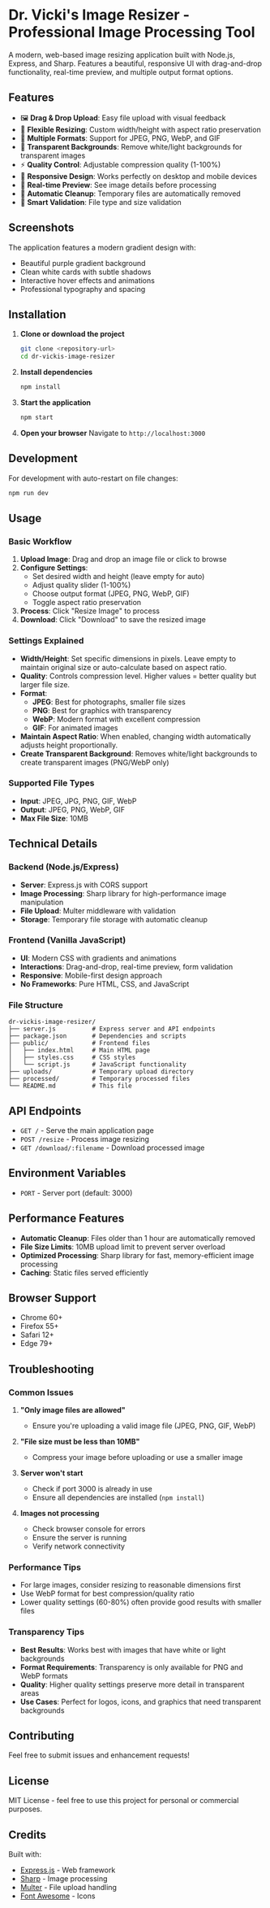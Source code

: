 # Dr. Vicki's Image Resizer - Professional Image Processing Tool

A modern, web-based image resizing application built with Node.js, Express, and Sharp. Features a beautiful, responsive UI with drag-and-drop functionality, real-time preview, and multiple output format options.

## Features

- 🖼️ **Drag & Drop Upload**: Easy file upload with visual feedback
- 📐 **Flexible Resizing**: Custom width/height with aspect ratio preservation
- 🎨 **Multiple Formats**: Support for JPEG, PNG, WebP, and GIF
- 🌟 **Transparent Backgrounds**: Remove white/light backgrounds for transparent images
- ⚡ **Quality Control**: Adjustable compression quality (1-100%)
- 📱 **Responsive Design**: Works perfectly on desktop and mobile devices
- 🔄 **Real-time Preview**: See image details before processing
- 💾 **Automatic Cleanup**: Temporary files are automatically removed
- 🎯 **Smart Validation**: File type and size validation

## Screenshots

The application features a modern gradient design with:
- Beautiful purple gradient background
- Clean white cards with subtle shadows
- Interactive hover effects and animations
- Professional typography and spacing

## Installation

1. **Clone or download the project**
   ```bash
   git clone <repository-url>
   cd dr-vickis-image-resizer
   ```

2. **Install dependencies**
   ```bash
   npm install
   ```

3. **Start the application**
   ```bash
   npm start
   ```

4. **Open your browser**
   Navigate to `http://localhost:3000`

## Development

For development with auto-restart on file changes:
```bash
npm run dev
```

## Usage

### Basic Workflow

1. **Upload Image**: Drag and drop an image file or click to browse
2. **Configure Settings**: 
   - Set desired width and height (leave empty for auto)
   - Adjust quality slider (1-100%)
   - Choose output format (JPEG, PNG, WebP, GIF)
   - Toggle aspect ratio preservation
3. **Process**: Click "Resize Image" to process
4. **Download**: Click "Download" to save the resized image

### Settings Explained

- **Width/Height**: Set specific dimensions in pixels. Leave empty to maintain original size or auto-calculate based on aspect ratio.
- **Quality**: Controls compression level. Higher values = better quality but larger file size.
- **Format**: 
  - **JPEG**: Best for photographs, smaller file sizes
  - **PNG**: Best for graphics with transparency
  - **WebP**: Modern format with excellent compression
  - **GIF**: For animated images
- **Maintain Aspect Ratio**: When enabled, changing width automatically adjusts height proportionally.
- **Create Transparent Background**: Removes white/light backgrounds to create transparent images (PNG/WebP only)

### Supported File Types

- **Input**: JPEG, JPG, PNG, GIF, WebP
- **Output**: JPEG, PNG, WebP, GIF
- **Max File Size**: 10MB

## Technical Details

### Backend (Node.js/Express)
- **Server**: Express.js with CORS support
- **Image Processing**: Sharp library for high-performance image manipulation
- **File Upload**: Multer middleware with validation
- **Storage**: Temporary file storage with automatic cleanup

### Frontend (Vanilla JavaScript)
- **UI**: Modern CSS with gradients and animations
- **Interactions**: Drag-and-drop, real-time preview, form validation
- **Responsive**: Mobile-first design approach
- **No Frameworks**: Pure HTML, CSS, and JavaScript

### File Structure
```
dr-vickis-image-resizer/
├── server.js          # Express server and API endpoints
├── package.json       # Dependencies and scripts
├── public/            # Frontend files
│   ├── index.html     # Main HTML page
│   ├── styles.css     # CSS styles
│   └── script.js      # JavaScript functionality
├── uploads/           # Temporary upload directory
├── processed/         # Temporary processed files
└── README.md          # This file
```

## API Endpoints

- `GET /` - Serve the main application page
- `POST /resize` - Process image resizing
- `GET /download/:filename` - Download processed image

## Environment Variables

- `PORT` - Server port (default: 3000)

## Performance Features

- **Automatic Cleanup**: Files older than 1 hour are automatically removed
- **File Size Limits**: 10MB upload limit to prevent server overload
- **Optimized Processing**: Sharp library for fast, memory-efficient image processing
- **Caching**: Static files served efficiently

## Browser Support

- Chrome 60+
- Firefox 55+
- Safari 12+
- Edge 79+

## Troubleshooting

### Common Issues

1. **"Only image files are allowed"**
   - Ensure you're uploading a valid image file (JPEG, PNG, GIF, WebP)

2. **"File size must be less than 10MB"**
   - Compress your image before uploading or use a smaller image

3. **Server won't start**
   - Check if port 3000 is already in use
   - Ensure all dependencies are installed (`npm install`)

4. **Images not processing**
   - Check browser console for errors
   - Ensure the server is running
   - Verify network connectivity

### Performance Tips

- For large images, consider resizing to reasonable dimensions first
- Use WebP format for best compression/quality ratio
- Lower quality settings (60-80%) often provide good results with smaller files

### Transparency Tips

- **Best Results**: Works best with images that have white or light backgrounds
- **Format Requirements**: Transparency is only available for PNG and WebP formats
- **Quality**: Higher quality settings preserve more detail in transparent areas
- **Use Cases**: Perfect for logos, icons, and graphics that need transparent backgrounds

## Contributing

Feel free to submit issues and enhancement requests!

## License

MIT License - feel free to use this project for personal or commercial purposes.

## Credits

Built with:
- [Express.js](https://expressjs.com/) - Web framework
- [Sharp](https://sharp.pixelplumbing.com/) - Image processing
- [Multer](https://github.com/expressjs/multer) - File upload handling
- [Font Awesome](https://fontawesome.com/) - Icons 